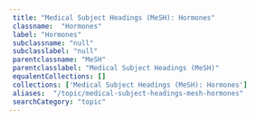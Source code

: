 ```yaml
--- 
 title: "Medical Subject Headings (MeSH): Hormones" 
 classname:  "Hormones" 
 label: "Hormones" 
 subclassname: "null" 
 subclasslabel: "null" 
 parentclassname: "MeSH" 
 parentclasslabel: "Medical Subject Headings (MeSH)" 
 equalentCollections: [] 
 collections: ['Medical Subject Headings (MeSH): Hormones']
 aliases:  "/topic/medical-subject-headings-mesh-hormones"  
 searchCategory: "topic" 
---
```

